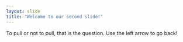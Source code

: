 ```yaml
---
layout: slide
title: "Welcome to our second slide!"
---
```

To pull or not to pull, that is the question.
Use the left arrow to go back!

